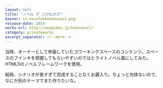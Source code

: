```yaml
---
layout: null
title: "ノベル デ こけむさズ"
banner: ss-noveldekokemusaz1.png
release-date: 2014
works-url: http://woopsdez.jp/kokenovel/
category: privateworks
excerpt_separator: <!--more-->
---
```


当時、オーナーとして参画していたコワーキングスペースのコンテンツ。スペースのフインキを把握してもらいやすいのではとライトノベル風にしてみた。HTML5のノベルフレームワークを使用。

<!--more-->

結局、シナリオが長すぎて完成することなくお蔵入り。ちょっと勿体ないので、なにか別のテーマでまた作りたいな。